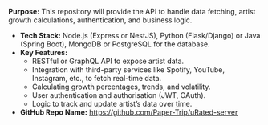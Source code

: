 **Purpose:** This repository will provide the API to handle data fetching, artist growth calculations, authentication, and business logic.

- **Tech Stack:** Node.js (Express or NestJS), Python (Flask/Django) or Java (Spring Boot), MongoDB or PostgreSQL for the database.
- **Key Features:**
    - RESTful or GraphQL API to expose artist data.
    - Integration with third-party services like Spotify, YouTube, Instagram, etc., to fetch real-time data.
    - Calculating growth percentages, trends, and volatility.
    - User authentication and authorisation (JWT, OAuth).
    - Logic to track and update artist’s data over time.
- **GitHub Repo Name:** https://github.com/Paper-Trip/uRated-server